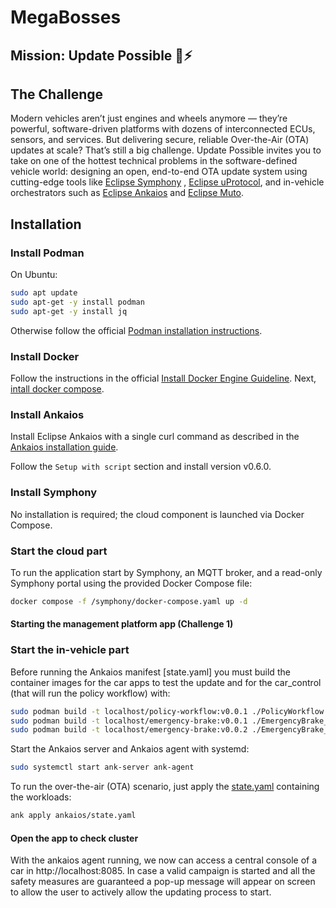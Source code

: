# MegaBosses

## Mission: Update Possible 🚗⚡

## The Challenge
Modern vehicles aren’t just engines and wheels anymore — they’re powerful, software-driven platforms with dozens of interconnected ECUs, sensors, and services. But delivering secure, reliable Over-the-Air (OTA) updates at scale? That’s still a big challenge. Update Possible invites you to take on one of the hottest technical problems in the software-defined vehicle world: designing an open, end-to-end OTA update system using cutting-edge tools like [Eclipse Symphony](https://github.com/eclipse-symphony/symphony)
, [Eclipse uProtocol](https://uprotocol.org/), and in-vehicle orchestrators such as [Eclipse Ankaios](https://eclipse-ankaios.github.io/ankaios/0.6/) and [Eclipse Muto](https://github.com/eclipse-muto).



## Installation

### Install Podman

On Ubuntu:


```bash
sudo apt update
sudo apt-get -y install podman
sudo apt-get -y install jq
```


Otherwise follow the official [Podman installation instructions](https://podman.io/docs/installation#installing-on-linux).

### Install Docker

Follow the instructions in the official [Install Docker Engine Guideline](https://docs.docker.com/engine/install/). Next, [intall docker compose](https://docs.docker.com/compose/install/).

### Install Ankaios

Install Eclipse Ankaios with a single curl command as described in the [Ankaios installation guide](https://eclipse-ankaios.github.io/ankaios/latest/usage/installation).

Follow the `Setup with script` section and install version v0.6.0.


### Install Symphony

No installation is required; the cloud component is launched via Docker Compose.



### Start the cloud part

To run the application start by Symphony, an MQTT broker, and a read-only Symphony portal using the provided Docker Compose file:

```bash
docker compose -f /symphony/docker-compose.yaml up -d
```

#### Starting the management platform app (Challenge 1)



### Start the in-vehicle part

Before running the Ankaios manifest [state.yaml] you must build the container images for the car apps to test the update and for the car_control (that will run the policy workflow) with:
```bash
sudo podman build -t localhost/policy-workflow:v0.0.1 ./PolicyWorkflow
sudo podman build -t localhost/emergency-brake:v0.0.1 ./EmergencyBrake_v1 
sudo podman build -t localhost/emergency-brake:v0.0.2 ./EmergencyBrake_v2 
```

Start the Ankaios server and Ankaios agent with systemd:

```bash
sudo systemctl start ank-server ank-agent
```

To run the over-the-air (OTA) scenario, just apply the [state.yaml](./ankaios/state.yaml) containing the workloads:

```bash
ank apply ankaios/state.yaml
```

#### Open the app to check cluster 
With the ankaios agent running, we now can access a central console of a car in http://localhost:8085. In case a valid campaign is started and all the safety measures are guaranteed a pop-up message will appear on screen to allow the user to actively allow the updating process to start.
